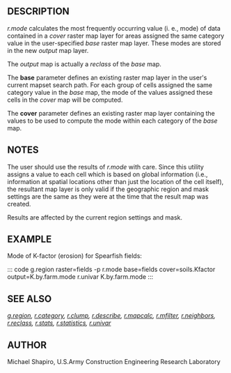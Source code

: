 ## DESCRIPTION

*r.mode* calculates the most frequently occurring value (i. e., mode) of
data contained in a *cover* raster map layer for areas assigned the same
category value in the user-specified *base* raster map layer. These
modes are stored in the new *output* map layer.

The *output* map is actually a *reclass* of the *base* map.

The **base** parameter defines an existing raster map layer in the
user\'s current mapset search path. For each group of cells assigned the
same category value in the *base* map, the mode of the values assigned
these cells in the *cover* map will be computed.

The **cover** parameter defines an existing raster map layer containing
the values to be used to compute the mode within each category of the
*base* map.

## NOTES

The user should use the results of *r.mode* with care. Since this
utility assigns a value to each cell which is based on global
information (i.e., information at spatial locations other than just the
location of the cell itself), the resultant map layer is only valid if
the geographic region and mask settings are the same as they were at the
time that the result map was created.

Results are affected by the current region settings and mask.

## EXAMPLE

Mode of K-factor (erosion) for Spearfish fields:

::: code
    g.region raster=fields -p
    r.mode base=fields cover=soils.Kfactor output=K.by.farm.mode
    r.univar K.by.farm.mode
:::

## SEE ALSO

*[g.region](g.region.html), [r.category](r.category.html),
[r.clump](r.clump.html), [r.describe](r.describe.html),
[r.mapcalc](r.mapcalc.html), [r.mfilter](r.mfilter.html),
[r.neighbors](r.neighbors.html), [r.reclass](r.reclass.html),
[r.stats](r.stats.html), [r.statistics](r.statistics.html),
[r.univar](r.univar.html)*

## AUTHOR

Michael Shapiro, U.S.Army Construction Engineering Research Laboratory
